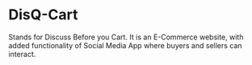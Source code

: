 # DisQ-Cart
Stands for Discuss Before you Cart. It is an E-Commerce website, with added functionality of Social Media App where buyers and sellers can interact.
